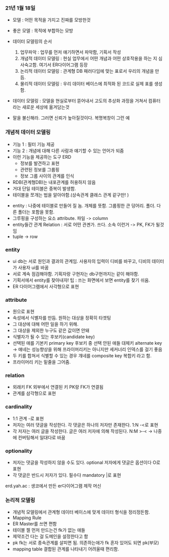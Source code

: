 ### 21년 1월 18일

- 모델 : 어떤 목적을 가지고 진짜를 모방한것
- 좋은 모델 : 목적에 부합하는 모방
- 데이터 모델링의 순서

  1. 업무파악 : 업무를 먼저 얘기하면서 파악함, 기획서 작성
  2. 개념적 데이터 모델링 : 현실 업무에서 어떤 개념과 어떤 상호작용을 하는 지 심사숙고함. 여기서 ER다이어그램 등장
  3. 논리적 데이터 모델링 : 관계형 DB 패러다임에 맞는 표로서 우리의 개념을 만듬.
  4. 물리적 데이터 모델링 : 우리 데이터 베이스에 최적화 된 코드로 실제 표를 생성함.

- 데이터 모델링 : 모델을 현실로부터 뜯어내서 고도의 추상화 과정을 거쳐서 컴퓨터라는 새로운 세상에 옮겨담는것

- 말을 불신해라. 그러면 신뢰가 높아질것이다. 복명복창이 그런 예

### 개념적 데이터 모델링

- 기능 1 : 필터 기능 제공
- 기능 2 : 개념에 대해 다른 사람과 얘기할 수 있는 언어가 되줌
- 이런 기능을 제공하는 도구 ERD
  - 정보를 발견하고 표현
  - 관련된 정보를 그룹핑
  - 정보 그룹 사이의 관계를 인식
- RDB(관계형DB)는 내포관계를 허용하지 않음
- 거대 단일 테이블은 중복이 발생함.
- 테이블을 쪼개는 법을 알아야함.(상속관계 클래스 관계 같구만! )

* entity : 나중에 테이블로 만들어 질 놈. 개체를 뜻함. 그룹핑한 큰 덩어리. 폴더. 다른 폴더는 포함을 못함.
* 그루핑을 구성하는 요소 attribute. 파일 -> column
* entity들간 관계 Relation : 서로 어떤 관곈가. 쓰다. 소속 이런거 -> PK, FK가 될것임
* tuple -> row

### entity

- ui db는 서로 원인과 결과의 관계임. 사용자의 입력이 디비를 바꾸고, 디비의 데이터가 사용자 ui를 바꿈
- 서로 계속 점검해야함. 기획자랑 구현자는 db구현까지는 같이 해야함.
- 기획서에서 entity를 찾아내자! 팁 : 쓰는 화면에서 보면 entity를 찾기 쉬움.
- ER 다이어그램에서 사각형으로 표현

### attribute

- 원으로 표현
- 속성에서 식별자를 만듬. 원하는 대상을 정확히 타겟팅
- 그 대상에 대해 어떤 일을 하기 위해.
- 그 대상을 제외한 누구도 같은 값이면 안돼
- 식별자가 될 수 있는 후보키(candidate key)
- 선택된 애를 기본키 primary key 후보키 중 선택 안된 애들 대체키 alternate key -> 얘네는 성능향상을 위해 프라이머리키는 아니지만 세커너리 인덱스를 걸기 좋음
- 두 키를 합쳐서 식별할 수 있는 경우 걔네를 composite key 복합키 라고 함.
- 프라이머리 키는 밑줄을 그어줌.

### relation

- 외래키 FK 외부에서 연결된 키 PK랑 FK가 연결됨
- 관계를 삼각형으로 표현

### cardinality

- 1:1 관계 -로 표현
- 저자는 여러 댓글을 작성한다. 각 댓글은 하나의 저자만 존재한다. 1:N -<로 표현
- 각 저자는 여러 글을 작성한다. 글은 여러 저자에 의해 작성된다. N:M >-< -> 나중에 컨버팅해서 일대다로 바꿈

### optionality

- 저자는 댓글을 작성하지 않을 수도 있다. optional 저자에게 댓글은 옵션이다 O로 표현
- 각 댓글은 반드시 저자가 있다. 필수다 mandatory |로 표현

erd.yah.ac : 생코에서 만든 er다이어그램 제작 머신

### 논리적 모델링

- 개념적 모델링에서 관계형 데이터 베이스에 맞게 데이터 형식을 정리정돈함.
- Mapping Rule
- ER Master를 쓰면 편함
- 테이블 젤 먼저 만드는건 fk가 없는 애들
- 제약조건 다는 걸 도메인을 설정한다고 함
- pk fk는 서로 종속관계를 살피면 됨. 의존하는애가 fk 혼자 있어도 되면 pk(부모)
- mapping table 결합된 관계를 나타내기 어려울때 편리함.
